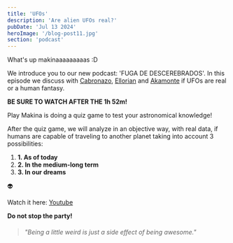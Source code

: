 ```yaml
---
title: 'UFOs'
description: 'Are alien UFOs real?'
pubDate: 'Jul 13 2024'
heroImage: '/blog-post11.jpg'
section: 'podcast'
---
```


What's up makinaaaaaaaaas :D

We introduce you to our new podcast: 'FUGA DE DESCEREBRADOS'. In this episode we discuss with <a href="https://www.instagram.com/antoniogalvezsalm/" target="_blank">Cabronazo</a>, <a href="https://ellorian.es" target="_blank">Ellorian</a> and <a href="https://www.youtube.com/@Akamonte" target="_blank">Akamonte</a> if UFOs are real or a human fantasy.

**BE SURE TO WATCH AFTER THE 1h 52m!** 

Play Makina is doing a quiz game to test your astronomical knowledge!

After the quiz game, we will analyze in an objective way, with real data, if humans are capable of traveling to another planet taking into account 3 possibilities:

1. **1. As of today**
2. **2. In the medium-long term**
3. **3. In our dreams**

&#128125;

Watch it here:
<a href="https://youtu.be/O-9GL561E3Q?feature=shared&t=6697" target="_blank">Youtube</a>


**Do not stop the party!**

> ###### "Being a little weird is just a side effect of being awesome."
